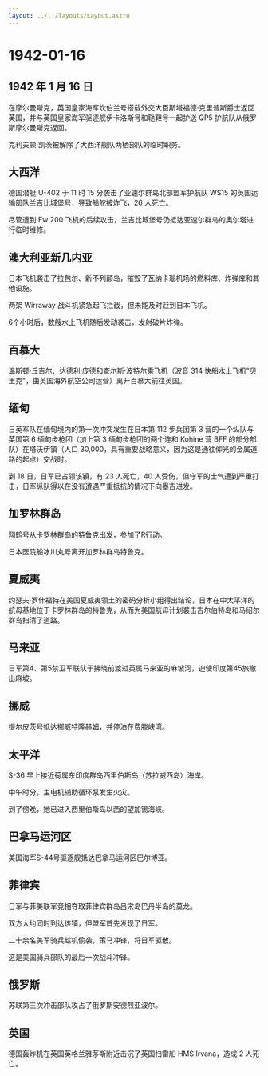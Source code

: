 ```yaml
---
layout: ../../layouts/Layout.astro
---
```


# 1942-01-16

## 1942 年 1 月 16 日

在摩尔曼斯克，英国皇家海军坎伯兰号搭载外交大臣斯塔福德·克里普斯爵士返回英国，并与英国皇家海军驱逐舰伊卡洛斯号和鞑靼号一起护送
QP5 护航队从俄罗斯摩尔曼斯克返回。

克利夫顿·凯茨被解除了大西洋舰队两栖部队的临时职务。

## 大西洋

德国潜艇 U-402 于 11 时 15 分袭击了亚速尔群岛北部盟军护航队 WS15
的英国运输部队兰吉比城堡号，导致船舵被炸飞，26 人死亡。

尽管遭到 Fw 200
飞机的后续攻击，兰吉比城堡号仍抵达亚速尔群岛的奥尔塔进行临时维修。

## 澳大利亚新几内亚

日本飞机袭击了拉包尔、新不列颠岛，摧毁了瓦纳卡瑙机场的燃料库、炸弹库和其他设施。

两架 Wirraway 战斗机紧急起飞拦截，但未能及时赶到日本飞机。

6个小时后，数艘水上飞机随后发动袭击，发射破片炸弹。

## 百慕大

温斯顿·丘吉尔、达德利·庞德和查尔斯·波特尔乘飞机（波音 314
快船水上飞机"贝里克"，由英国海外航空公司运营）离开百慕大前往英国。

## 缅甸

日英军队在缅甸境内的第一次冲突发生在日本第 112 步兵团第 3
营的一个纵队与英国第 6 缅甸步枪团（加上第 3 缅甸步枪团的两个连和 Kohine
营 BFF 的部分部队）在塔沃伊镇（人口
30,000，具有重要战略意义，因为这是通往仰光的金属道路的起点）交战时。

到 18 日，日军已占领该镇，有 23 人死亡，40
人受伤，但守军的士气遭到严重打击，日军纵队得以在没有遭遇严重抵抗的情况下向墨吉进发。

## 加罗林群岛

翔鹤号从卡罗林群岛的特鲁克出发，参加了R行动。

日本医院船冰川丸号离开加罗林群岛特鲁克。

## 夏威夷

约瑟夫·罗什福特在美国夏威夷领土的密码分析小组得出结论，日本在中太平洋的航母基地位于卡罗林群岛的特鲁克，从而为美国航母计划袭击吉尔伯特岛和马绍尔群岛扫清了道路。

## 马来亚

日军第4、第5禁卫军联队于拂晓前渡过英属马来亚的麻坡河，迫使印度第45旅撤出麻坡。

## 挪威

提尔皮茨号抵达挪威特隆赫姆，并停泊在费滕峡湾。

## 太平洋

S-36 早上接近荷属东印度群岛西里伯斯岛（苏拉威西岛）海岸。

中午时分，主电机辅助循环泵发生火灾。

到了傍晚，她已进入西里伯斯岛以西的望加锡海峡。

## 巴拿马运河区

美国海军S-44号驱逐舰抵达巴拿马运河区巴尔博亚。

## 菲律宾

日军与菲美联军竞相夺取菲律宾群岛吕宋岛巴丹半岛的莫龙。

双方大约同时到达该镇，但盟军首先发现了日军。

二十余名美军骑兵趁机偷袭，策马冲锋，将日军驱散。

这是美国骑兵部队的最后一次战斗冲锋。

## 俄罗斯

苏联第三次冲击部队攻占了俄罗斯安德烈亚波尔。

## 英国

德国轰炸机在英国英格兰雅茅斯附近击沉了英国扫雷船 HMS Irvana，造成 2
人死亡。